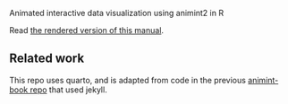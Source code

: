 Animated interactive data visualization using animint2 in R

Read [the rendered version of this manual](https://animint-manual-en.netlify.app/).

## Related work

This repo uses quarto, and is adapted from code in the previous [animint-book repo](https://github.com/tdhock/animint-book) that used jekyll.
